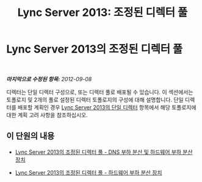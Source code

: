 ﻿---
title: 'Lync Server 2013: 조정된 디렉터 풀'
TOCTitle: 조정된 디렉터 풀
ms:assetid: 47a293ce-c964-4685-a9ec-2868dc1f2bc8
ms:mtpsurl: https://technet.microsoft.com/ko-kr/library/JJ204864(v=OCS.15)
ms:contentKeyID: 49303518
ms.date: 08/10/2015
mtps_version: v=OCS.15
ms.translationtype: HT
---

# Lync Server 2013의 조정된 디렉터 풀

 

_**마지막으로 수정된 항목:** 2012-09-08_

디렉터는 단일 디렉터 구성으로, 또는 디렉터 풀로 배포될 수 있습니다. 이 섹션에서는 토폴로지 및 2개의 풀로 설정된 디렉터 토폴로지의 구성에 대해 설명합니다. 단일 디렉터를 배포할 계획인 경우 [Lync Server 2013의 단일 디렉터](lync-server-2013-single-director.md) 항목에서 해당 토폴로지에 대한 계획 고려 사항을 참조하십시오.

## 이 단원의 내용

  - [Lync Server 2013의 조정된 디렉터 풀 - DNS 부하 분산 및 하드웨어 부하 분산 장치](lync-server-2013-scaled-director-pool-dns-load-balancing-and-hardware-load-balancer.md)

  - [Lync Server 2013의 조정된 디렉터 풀 - 하드웨어 부하 분산 장치](lync-server-2013-scaled-director-pool-hardware-load-balancer.md)

